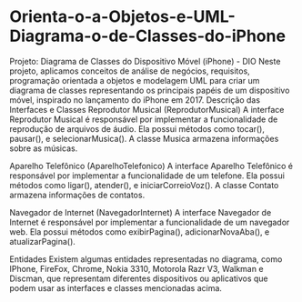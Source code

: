 # Orienta-o-a-Objetos-e-UML-Diagrama-o-de-Classes-do-iPhone
Projeto: Diagrama de Classes do Dispositivo Móvel (iPhone) - DIO Neste projeto, aplicamos conceitos de análise de negócios, requisitos, programação orientada a objetos e modelagem UML para criar um diagrama de classes representando os principais papéis de um dispositivo móvel, inspirado no lançamento do iPhone em 2017.
Descrição das Interfaces e Classes
Reprodutor Musical (ReprodutorMusical)
A interface Reprodutor Musical é responsável por implementar a funcionalidade de reprodução de arquivos de áudio. Ela possui métodos como tocar(), pausar(), e selecionarMusica(). A classe Musica armazena informações sobre as músicas.

Aparelho Telefônico (AparelhoTelefonico)
A interface Aparelho Telefônico é responsável por implementar a funcionalidade de um telefone. Ela possui métodos como ligar(), atender(), e iniciarCorreioVoz(). A classe Contato armazena informações de contatos.

Navegador de Internet (NavegadorInternet)
A interface Navegador de Internet é responsável por implementar a funcionalidade de um navegador web. Ela possui métodos como exibirPagina(), adicionarNovaAba(), e atualizarPagina().

Entidades
Existem algumas entidades representadas no diagrama, como IPhone, FireFox, Chrome, Nokia 3310, Motorola Razr V3, Walkman e Discman, que representam diferentes dispositivos ou aplicativos que podem usar as interfaces e classes mencionadas acima.
